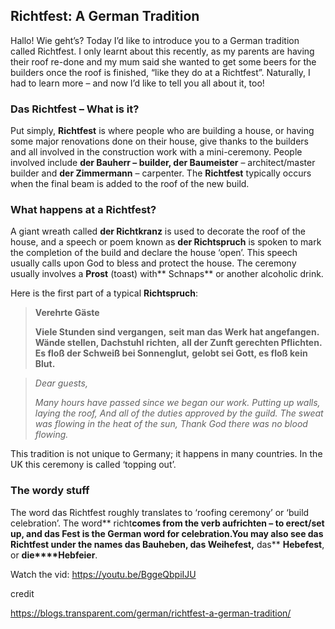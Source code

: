 ## Richtfest: A German Tradition

Hallo! Wie geht’s? Today I’d like to introduce you to a German tradition called Richtfest. I only learnt about this recently, as my parents are having their roof re-done and my mum said she wanted to get some beers for the builders once the roof is finished, “like they do at a Richtfest”. Naturally, I had to learn more – and now I’d like to tell you all about it, too!

### Das Richtfest – What is it?

Put simply, **Richtfest** is where people who are building a house, or having some major renovations done on their house, give thanks to the builders and all involved in the construction work with a mini-ceremony. People involved include **der Bauherr **– builder,** der Baumeister** – architect/master builder and **der Zimmermann** – carpenter. The **Richtfest** typically occurs when the final beam is added to the roof of the new build.

### What happens at a Richtfest?

A giant wreath called **der Richtkranz** is used to decorate the roof of the house, and a speech or poem known as **der Richtspruch** is spoken to mark the completion of the build and declare the house ‘open’. This speech usually calls upon God to bless and protect the house. The ceremony usually involves a **Prost** (toast) with** Schnaps** or another alcoholic drink.

Here is the first part of a typical **Richtspruch**:

> **Verehrte Gäste**
>
> **Viele Stunden sind vergangen,**
> **seit man das Werk hat angefangen.**
> **Wände stellen, Dachstuhl richten,**
> **all der Zunft gerechten Pflichten.**
> **Es floß der Schweiß bei Sonnenglut,**
> **gelobt sei Gott, es floß kein Blut.**

 

> *Dear guests,*
>
> *Many hours have passed*
> *since we began our work.*
> *Putting up walls, laying the roof,*
> *And all of the duties approved by the guild.*
> *The sweat was flowing in the heat of the sun,*
> *Thank God there was no blood flowing.*

 

This tradition is not unique to Germany; it happens in many countries. In the UK this ceremony is called ‘topping out’.

### The wordy stuff

The word das Richtfest roughly translates to ‘roofing ceremony’ or ‘build celebration’. The word** richt**comes from the verb **aufrichten** – to erect/set up, and **das Fest** is the German word for **celebration.**You may also see das Richtfest under the names **das** **Bauheben**,** das** **Weihefest**,** das** **Hebefest**, or **die****Hebfeier**.

Watch the vid: https://youtu.be/BggeQbpiIJU



credit

https://blogs.transparent.com/german/richtfest-a-german-tradition/